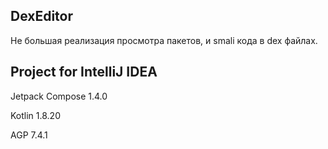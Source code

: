 ## DexEditor

Не большая реализация просмотра пакетов, и smali кода в dex файлах.

## Project for IntelliJ IDEA
Jetpack Compose 1.4.0

Kotlin 1.8.20

AGP 7.4.1